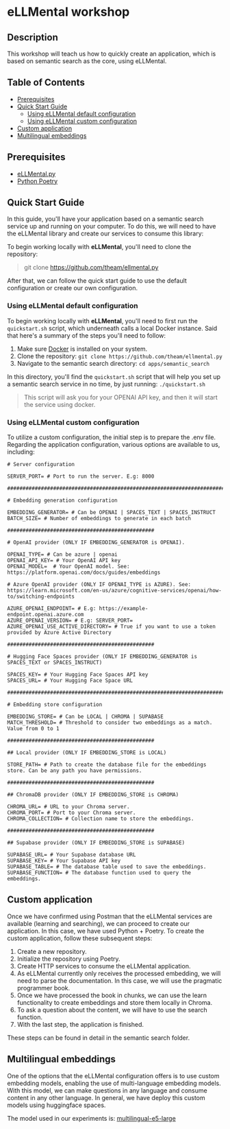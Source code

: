 <!-- omit in toc -->
# eLLMental workshop
<!-- omit in toc -->
## Description

This workshop will teach us how to quickly create an application, which is based on semantic search as the core, using eLLMental.

<!-- omit in toc -->
## Table of Contents

- [Prerequisites](#prerequisites)
- [Quick Start Guide](#quick-start-guide)
  - [Using eLLMental default configuration](#using-ellmental-default-configuration)
  - [Using eLLMental custom configuration](#using-ellmental-custom-configuration)
- [Custom application](#custom-application)
- [Multilingual embeddings](#multilingual-embeddings)

## Prerequisites

- [eLLMental.py](https://github.com/theam/ellmental.py)
- [Python Poetry](https://python-poetry.org)

## Quick Start Guide

In this guide, you'll have your application based on a semantic search service up and running on your computer. To do this, we will need to have the eLLMental library and create our services to consume this library:

To begin working locally with **eLLMental**, you'll need to clone the repository: 

> git clone https://github.com/theam/ellmental.py

After that, we can follow the quick start guide to use the default configuration or create our own configuration. 

### Using eLLMental default configuration

To begin working locally with **eLLMental**, you'll need to first run the `quickstart.sh` script, which underneath calls
a local Docker instance. Said that here's a summary of the steps you'll need to follow:

1. Make sure [Docker](https://www.docker.com/) is installed on your system.
2. Clone the repository: `git clone https://github.com/theam/ellmental.py`
3. Navigate to the semantic search directory: `cd apps/semantic_search`

In this directory, you'll find the `quickstart.sh` script that will help you set up a semantic search service in no time, by
just running: `./quickstart.sh`

> This script will ask you for your OPENAI API key, and then it will start the service using
> docker.

### Using eLLMental custom configuration

To utilize a custom configuration, the initial step is to prepare the .env file. Regarding the application configuration, various options are available to us, including:
```
# Server configuration

SERVER_PORT= # Port to run the server. E.g: 8000

####################################################################################################

# Embedding generation configuration

EMBEDDING_GENERATOR= # Can be OPENAI | SPACES_TEXT | SPACES_INSTRUCT
BATCH_SIZE= # Number of embeddings to generate in each batch

################################################

# OpenAI provider (ONLY IF EMBEDDING_GENERATOR is OPENAI).

OPENAI_TYPE= # Can be azure | openai
OPENAI_API_KEY= # Your OpenAI API key
OPENAI_MODEL=  # Your OpenAI model. See: https://platform.openai.com/docs/guides/embeddings

# Azure OpenAI provider (ONLY IF OPENAI_TYPE is AZURE). See: https://learn.microsoft.com/en-us/azure/cognitive-services/openai/how-to/switching-endpoints

AZURE_OPENAI_ENDPOINT= # E.g: https://example-endpoint.openai.azure.com
AZURE_OPENAI_VERSION= # E.g: SERVER_PORT=
AZURE_OPENAI_USE_ACTIVE_DIRECTORY= # True if you want to use a token provided by Azure Active Directory

################################################

# Hugging Face Spaces provider (ONLY IF EMBEDDING_GENERATOR is SPACES_TEXT or SPACES_INSTRUCT)

SPACES_KEY= # Your Hugging Face Spaces API key
SPACES_URL= # Your Hugging Face Space URL

####################################################################################################

# Embedding store configuration

EMBEDDING_STORE= # Can be LOCAL | CHROMA | SUPABASE
MATCH_THRESHOLD= # Threshold to consider two embeddings as a match. Value from 0 to 1

################################################

## Local provider (ONLY IF EMBEDDING_STORE is LOCAL)

STORE_PATH= # Path to create the database file for the embeddings store. Can be any path you have permissions.

################################################

## ChromaDB provider (ONLY IF EMBEDDING_STORE is CHROMA)

CHROMA_URL= # URL to your Chroma server.
CHROMA_PORT= # Port to your Chroma server.
CHROMA_COLLECTION= # Collection name to store the embeddings.

################################################

## Supabase provider (ONLY IF EMBEDDING_STORE is SUPABASE)

SUPABASE_URL= # Your Supabase database URL
SUPABASE_KEY= # Your Supabase API key
SUPABASE_TABLE= # The database table used to save the embeddings.
SUPABASE_FUNCTION= # The database function used to query the embeddings.
```
## Custom application

Once we have confirmed using Postman that the eLLMental services are available (learning and searching), we can proceed to create our application. In this case, we have used Python + Poetry. To create the custom application, follow these subsequent steps:

1. Create a new repository. 
2. Initialize the repository using Poetry.
3. Create HTTP services to consume the eLLMental application.
4. As eLLMental currently only receives the processed embedding, we will need to parse the documentation. In this case, we will use the pragmatic programmer book.
5. Once we have processed the book in chunks, we can use the learn functionality to create embeddings and store them locally in Chroma.
6. To ask a question about the content, we will have to use the search function.
7. With the last step, the application is finished.

These steps can be found in detail in the semantic search folder.

## Multilingual embeddings

One of the options that the eLLMental configuration offers is to use custom embedding models, enabling the use of multi-language embedding models. With this model, we can make questions in any language and consume content in any other language. In general, we have deploy this custom models using huggingface spaces.

The model used in our experiments is: [multilingual-e5-large](https://huggingface.co/intfloat/multilingual-e5-large)